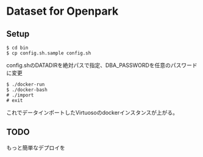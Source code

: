 # Dataset for Openpark

## Setup

```
$ cd bin
$ cp config.sh.sample config.sh
```

config.shのDATADIRを絶対パスで指定、DBA_PASSWORDを任意のパスワードに変更


```
$ ./docker-run
$ ./docker-bash
# ./import
# exit
```

これでデータインポートしたVirtuosoのdockerインスタンスが上がる。

## TODO
もっと簡単なデプロイを
